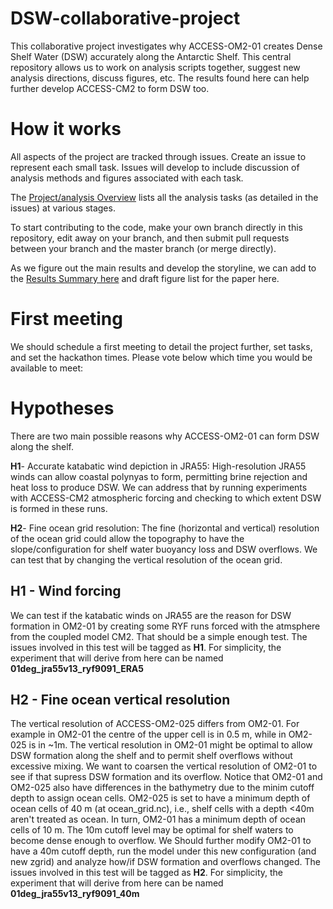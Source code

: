 # DSW-collaborative-project

This collaborative project investigates why ACCESS-OM2-01 creates Dense Shelf Water (DSW) accurately along the Antarctic Shelf. This central repository allows us to work on analysis scripts together, suggest new analysis directions, discuss figures, etc. The results found here can help further develop ACCESS-CM2 to form DSW too.


# How it works

All aspects of the project are tracked through issues. Create an issue to represent each small task. Issues will develop to include discussion of analysis methods and figures associated with each task.

The [Project/analysis Overview](https://github.com/users/willaguiar/projects/3) lists all the analysis tasks (as detailed in the issues) at various stages.

To start contributing to the code, make your own branch directly in this repository, edit away on your branch, and then submit pull requests between your branch and the master branch (or merge directly).

As we figure out the main results and develop the storyline, we can add to the [Results Summary here](https://github.com/willaguiar/DSW-collaborative-project/blob/main/Results_summary) and draft figure list for the paper here.

# First meeting

We should schedule a first meeting to detail the project further, set tasks, and set the hackathon times.
Please vote below which time you would be available to meet:



# Hypotheses

There are two main possible reasons why ACCESS-OM2-01 can form DSW along the shelf.

**H1**-  Accurate katabatic wind depiction in JRA55: High-resolution JRA55 winds can allow coastal polynyas to form,  permitting brine rejection and heat loss to produce DSW. We can address that by running experiments with ACCESS-CM2 atmospheric forcing and checking to which extent DSW is formed in these runs. 

**H2**- Fine ocean grid resolution: The fine (horizontal and vertical) resolution of the ocean grid could allow the topography to have the  slope/configuration for shelf water buoyancy loss and DSW overflows. We can test that by changing the vertical resolution of the ocean grid.
    
## H1 - Wind forcing
We can test if the katabatic winds on JRA55 are the reason for DSW formation in OM2-01 by creating some RYF runs forced with the atmsphere from the coupled model CM2. That should be a simple enough test. The issues involved in this test will be tagged as **H1**. For simplicity, the experiment that will derive from here can be named **01deg_jra55v13_ryf9091_ERA5**

## H2 -  Fine ocean vertical resolution
The vertical resolution of ACCESS-OM2-025 differs from OM2-01. For example in OM2-01 the centre of the upper cell is in 0.5 m, while in OM2-025 is in ~1m. The vertical resolution in OM2-01 might be optimal to allow DSW formation along the shelf and to permit shelf overflows without excessive mixing. We want to coarsen the vertical resolution of OM2-01 to see if that supress DSW formation and its overflow. Notice that OM2-01 and OM2-025 also have differences in the bathymetry due to the minim cutoff depth to assign ocean cells. OM2-025 is set to have a minimum depth of ocean cells of 40 m (at ocean_grid.nc), i.e., shelf cells with a depth <40m aren't treated as ocean. In turn, OM2-01 has a minimum depth of ocean cells of 10 m. The 10m cutoff level may be optimal for shelf waters to become dense enough to overflow. We Should further modify OM2-01 to have a 40m cutoff depth, run the model under this new configuration (and new zgrid) and analyze how/if DSW formation and overflows changed. The issues involved in this test will be tagged as **H2**. For simplicity, the experiment that will derive from here can be named **01deg_jra55v13_ryf9091_40m**





